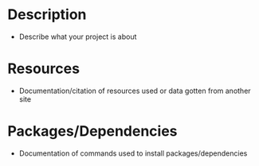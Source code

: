 # Description
- Describe what your project is about

# Resources
- Documentation/citation of resources used or data gotten from another site

# Packages/Dependencies 
- Documentation of commands used to install packages/dependencies